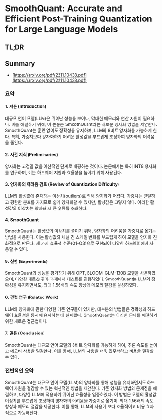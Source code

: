 # SmoothQuant: Accurate and Efficient Post-Training Quantization for Large Language Models
## TL;DR
## Summary
- [https://arxiv.org/pdf/2211.10438.pdf](https://arxiv.org/pdf/2211.10438.pdf)

### 요약

#### 1. 서론 (Introduction)
대규모 언어 모델(LLM)은 뛰어난 성능을 보이나, 막대한 메모리와 연산 자원이 필요하다. 이를 해결하기 위해, 이 논문은 SmoothQuant라는 새로운 양자화 방법을 제안한다. SmoothQuant는 훈련 없이도 정확성을 유지하며, LLM의 8비트 양자화를 가능하게 한다. 특히, 가중치보다 양자화하기 어려운 활성값을 부드럽게 조정하여 양자화의 어려움을 줄인다.

#### 2. 사전 지식 (Preliminaries)
양자화는 고정밀 값을 이산적인 단계로 매핑하는 것이다. 논문에서는 특히 INT8 양자화를 연구하며, 이는 하드웨어 지원과 효율성을 높이기 위해 사용된다.

#### 3. 양자화의 어려움 검토 (Review of Quantization Difficulty)
LLM의 활성값에 존재하는 이상치(outliers)로 인해 양자화가 어렵다. 가중치는 균일하고 평탄한 분포를 가지므로 쉽게 양자화할 수 있지만, 활성값은 그렇지 않다. 이러한 활성값의 이상치는 양자화 시 큰 오류를 초래한다.

#### 4. SmoothQuant
SmoothQuant는 활성값의 이상치를 줄이기 위해, 양자화의 어려움을 가중치로 옮기는 방법을 사용한다. 이는 활성값의 채널 간 스케일 변화를 부드럽게 하여 모델을 양자화 친화적으로 만든다. 세 가지 효율성 수준(O1-O3)으로 구현되어 다양한 하드웨어에서 사용할 수 있다.

#### 5. 실험 (Experiments)
SmoothQuant의 성능을 평가하기 위해 OPT, BLOOM, GLM-130B 모델을 사용하였으며, 다양한 제로샷 평가 과제에서 테스트를 진행하였다. SmoothQuant는 LLM의 정확성을 유지하면서도, 최대 1.56배의 속도 향상과 메모리 절감을 달성하였다.

#### 6. 관련 연구 (Related Work)
LLM의 양자화에 관한 다양한 기존 연구들이 있지만, 대부분의 방법들은 정확성과 하드웨어 효율성을 동시에 유지하는 데 실패했다. SmoothQuant는 이러한 문제를 해결하기 위한 새로운 접근법이다.

#### 7. 결론 (Conclusion)
SmoothQuant는 대규모 언어 모델의 8비트 양자화를 가능하게 하여, 추론 속도를 높이고 메모리 사용을 절감한다. 이를 통해, LLM의 사용을 더욱 민주화하고 비용을 절감할 수 있다.

### 전반적인 요약
SmoothQuant는 대규모 언어 모델(LLM)의 양자화를 통해 성능을 유지하면서도 하드웨어 자원을 절감할 수 있는 혁신적인 방법을 제안한다. 기존 양자화 방법의 문제점을 해결하고, 다양한 LLM에 적용하여 뛰어난 효율성을 입증하였다. 이 방법은 모델의 활성값 이상치를 부드럽게 조정하여 양자화의 어려움을 가중치로 옮기며, 최대 1.56배의 속도 향상과 메모리 절감을 제공한다. 이를 통해, LLM의 사용이 보다 효율적이고 비용 효과적으로 가능해진다.